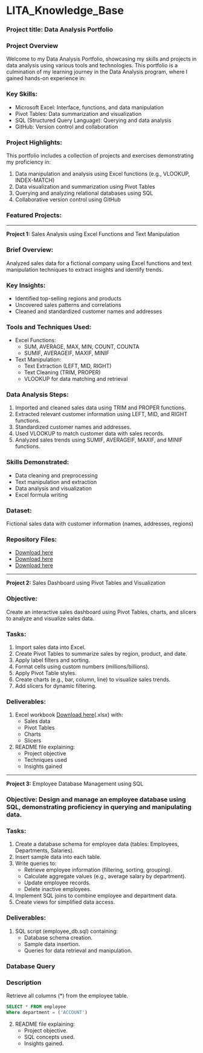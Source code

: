# LITA_Knowledge_Base

### Project title: Data Analysis Portfolio
### Project Overview
Welcome to my Data Analysis Portfolio, showcasing my skills and projects in data analysis using various tools and technologies. This portfolio is a culmination of my learning journey in the Data Analysis program, where I gained hands-on experience in:

### Key Skills:

- Microsoft Excel: Interface, functions, and data manipulation
- Pivot Tables: Data summarization and visualization
- SQL (Structured Query Language): Querying and data analysis
- GitHub: Version control and collaboration

### Project Highlights:

This portfolio includes a collection of projects and exercises demonstrating my proficiency in:

1. Data manipulation and analysis using Excel functions (e.g., VLOOKUP, INDEX-MATCH)
2. Data visualization and summarization using Pivot Tables
3. Querying and analyzing relational databases using SQL
4. Collaborative version control using GitHub

### Featured Projects:
---
**Project 1:** Sales Analysis using Excel Functions and Text Manipulation

### Brief Overview:
Analyzed sales data for a fictional company using Excel functions and text manipulation techniques to extract insights and identify trends.

### Key Insights:

- Identified top-selling regions and products
- Uncovered sales patterns and correlations
- Cleaned and standardized customer names and addresses

### Tools and Techniques Used:

- Excel Functions:
    - SUM, AVERAGE, MAX, MIN, COUNT, COUNTA
    - SUMIF, AVERAGEIF, MAXIF, MINIF
- Text Manipulation:
    - Text Extraction (LEFT, MID, RIGHT)
    - Text Cleaning (TRIM, PROPER)
    - VLOOKUP for data matching and retrieval

### Data Analysis Steps:

1. Imported and cleaned sales data using TRIM and PROPER functions.
2. Extracted relevant customer information using LEFT, MID, and RIGHT functions.
3. Standardized customer names and addresses.
4. Used VLOOKUP to match customer data with sales records.
5. Analyzed sales trends using SUMIF, AVERAGEIF, MAXIF, and MINIF functions.

### Skills Demonstrated:

- Data cleaning and preprocessing
- Text manipulation and extraction
- Data analysis and visualization
- Excel formula writing

### Dataset:
Fictional sales data with customer information (names, addresses, regions)

### Repository Files:

- [Download here](https://docs.google.com/spreadsheets/d/1lHndHGrQ4gAenyS4QUP05d2sQEZZkzFN/edit?usp=drive_link&ouid=100692561819122818038&rtpof=true&sd=true)
- [Download here](https://docs.google.com/spreadsheets/d/1XZu2OUd6sE2LHs314tddTK-ZdBCUzF7x/edit?usp=drive_link&ouid=100692561819122818038&rtpof=true&sd=true)
- [Download here](https://docs.google.com/spreadsheets/d/18U8QdEmnm8ohzhBOb32EfdzNv89dczbE/edit?usp=drive_link&ouid=100692561819122818038&rtpof=true&sd=true)

---
**Project 2:** Sales Dashboard using Pivot Tables and Visualization

### Objective:
Create an interactive sales dashboard using Pivot Tables, charts, and slicers to analyze and visualize sales data.

### Tasks:

1. Import sales data into Excel.
2. Create Pivot Tables to summarize sales by region, product, and date.
3. Apply label filters and sorting.
4. Format cells using custom numbers (millions/billions).
5. Apply Pivot Table styles.
6. Create charts (e.g., bar, column, line) to visualize sales trends.
7. Add slicers for dynamic filtering.

### Deliverables:

1. Excel workbook [Download here](https://docs.google.com/spreadsheets/d/1an_sPhcZYmr_Jse561UhUQMBPK_Cb2OF/edit?usp=drive_link&ouid=100692561819122818038&rtpof=true&sd=true)(.xlsx) with:
    - Sales data
    - Pivot Tables
    - Charts
    - Slicers
2. README file explaining:
    - Project objective
    - Techniques used
    - Insights gained

---
**Project 3:** Employee Database Management using SQL

### Objective: Design and manage an employee database using SQL, demonstrating proficiency in querying and manipulating data.

### Tasks:

1. Create a database schema for employee data (tables: Employees, Departments, Salaries).
2. Insert sample data into each table.
3. Write queries to:
    - Retrieve employee information (filtering, sorting, grouping).
    - Calculate aggregate values (e.g., average salary by department).
    - Update employee records.
    - Delete inactive employees.
4. Implement SQL joins to combine employee and department data.
5. Create views for simplified data access.

### Deliverables:

1. SQL script (employee_db.sql) containing:
    - Database schema creation.
    - Sample data insertion.
    - Queries for data retrieval and manipulation.
  
### Database Query

### Description
Retrieve all columns (*) from the employee table.

``` SQL Query
SELECT * FROM employee
Where department = ('ACCOUNT')
```
2. README file explaining:
    - Project objective.
    - SQL concepts used.
    - Insights gained.






